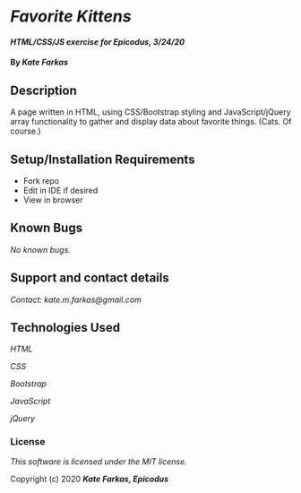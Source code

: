 # _Favorite Kittens_

#### _HTML/CSS/JS exercise for Epicodus, 3/24/20_

#### By _**Kate Farkas**_

## Description

A page written in HTML, using CSS/Bootstrap styling and JavaScript/jQuery array functionality to gather and display data about favorite things. (Cats. Of course.)

## Setup/Installation Requirements

* Fork repo
* Edit in IDE if desired
* View in browser

## Known Bugs

_No known bugs._

## Support and contact details

_Contact: kate.m.farkas@gmail.com_

## Technologies Used

_HTML_

_CSS_

_Bootstrap_

_JavaScript_

_jQuery_

### License

*This software is licensed under the MIT license.*

Copyright (c) 2020 **_Kate Farkas, Epicodus_**
